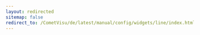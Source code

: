 ```yaml
---
layout: redirected
sitemap: false
redirect_to: /CometVisu/de/latest/manual/config/widgets/line/index.html
---
```


